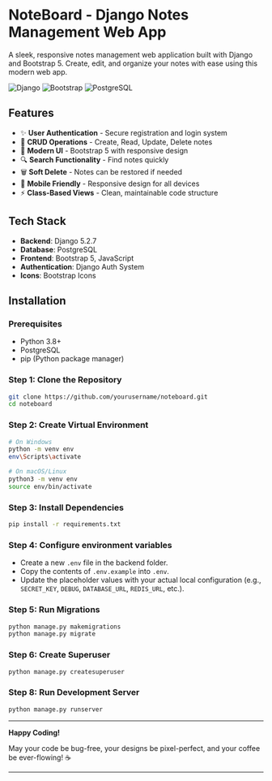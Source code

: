 # NoteBoard - Django Notes Management Web App

A sleek, responsive notes management web application built with Django and Bootstrap 5. Create, edit, and organize your notes with ease using this modern web app.

![Django](https://img.shields.io/badge/Django-5.2.7-green)
![Bootstrap](https://img.shields.io/badge/Bootstrap-5.3.2-purple)
![PostgreSQL](https://img.shields.io/badge/PostgreSQL-15-blue)

## Features

- ✨ **User Authentication** - Secure registration and login system
- 📝 **CRUD Operations** - Create, Read, Update, Delete notes
- 🎨 **Modern UI** - Bootstrap 5 with responsive design
- 🔍 **Search Functionality** - Find notes quickly
- 🗑️ **Soft Delete** - Notes can be restored if needed
- 📱 **Mobile Friendly** - Responsive design for all devices
- ⚡ **Class-Based Views** - Clean, maintainable code structure

## Tech Stack

- **Backend**: Django 5.2.7
- **Database**: PostgreSQL
- **Frontend**: Bootstrap 5, JavaScript
- **Authentication**: Django Auth System
- **Icons**: Bootstrap Icons

## Installation

### Prerequisites

- Python 3.8+
- PostgreSQL
- pip (Python package manager)

### Step 1: Clone the Repository

```bash
git clone https://github.com/yourusername/noteboard.git
cd noteboard
```

### Step 2: Create Virtual Environment

```bash
# On Windows
python -m venv env
env\Scripts\activate

# On macOS/Linux
python3 -m venv env
source env/bin/activate
```

### Step 3: Install Dependencies

```bash
pip install -r requirements.txt
```

### Step 4: Configure environment variables
  - Create a new `.env` file in the backend folder.  
  - Copy the contents of `.env.example` into `.env`.  
  - Update the placeholder values with your actual local configuration (e.g., `SECRET_KEY`, `DEBUG`, `DATABASE_URL`, `REDIS_URL`, etc.).

### Step 5: Run Migrations 

```bash
python manage.py makemigrations
python manage.py migrate
```

### Step 6: Create Superuser

```bash
python manage.py createsuperuser
```
### Step 8: Run Development Server

```bash
python manage.py runserver
```
---

**Happy Coding!** 

May your code be bug-free, your designs be pixel-perfect, and your coffee be ever-flowing! ☕

---

